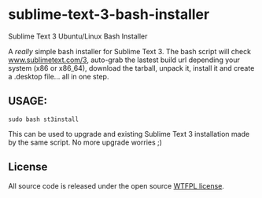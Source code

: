 sublime-text-3-bash-installer
=============================

Sublime Text 3 Ubuntu/Linux Bash Installer

A *really* simple bash installer for Sublime Text 3.
The bash script will check www.sublimetext.com/3, auto-grab the lastest build url depending your system (x86 or x86_64), download the tarball, unpack it, install it and create a .desktop file... all in one step.

## USAGE:
```
sudo bash st3install
```

This can be used to upgrade and existing Sublime Text 3 installation made by the same script.
No more upgrade worries ;)

## License

All source code is released under the open source [WTFPL license](http://en.wikipedia.org/wiki/WTFPL).
